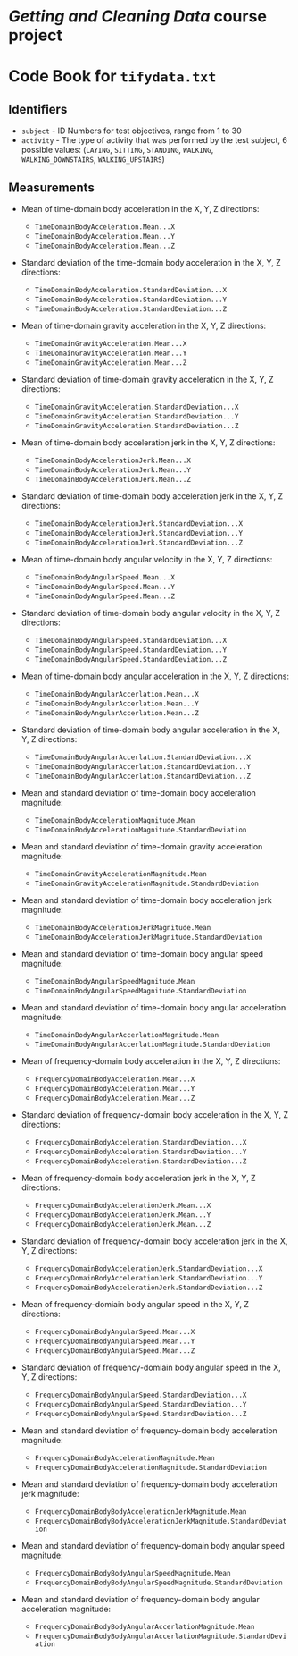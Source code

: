# *Getting and Cleaning Data* course project
# Code Book for `tifydata.txt`

## Identifiers

* `subject` - ID Numbers for test objectives, range from 1 to 30
* `activity` - The type of activity that was performed by the test subject, 6 possible values: (`LAYING`, `SITTING`, `STANDING`, `WALKING`, `WALKING_DOWNSTAIRS`, `WALKING_UPSTAIRS`)

## Measurements

- Mean of time-domain body acceleration in the X, Y, Z directions:
  * `TimeDomainBodyAcceleration.Mean...X`
  * `TimeDomainBodyAcceleration.Mean...Y`
  * `TimeDomainBodyAcceleration.Mean...Z`
  
- Standard deviation of the time-domain body acceleration in the X, Y, Z directions:
  * `TimeDomainBodyAcceleration.StandardDeviation...X`
  * `TimeDomainBodyAcceleration.StandardDeviation...Y`
  * `TimeDomainBodyAcceleration.StandardDeviation...Z`
  
- Mean of time-domain gravity acceleration in the X, Y, Z directions:
  * `TimeDomainGravityAcceleration.Mean...X`
  * `TimeDomainGravityAcceleration.Mean...Y`
  * `TimeDomainGravityAcceleration.Mean...Z`
  
- Standard deviation of time-domain gravity acceleration in the X, Y, Z directions:
  * `TimeDomainGravityAcceleration.StandardDeviation...X`
  * `TimeDomainGravityAcceleration.StandardDeviation...Y`
  * `TimeDomainGravityAcceleration.StandardDeviation...Z`
  
- Mean of time-domain body acceleration jerk in the X, Y, Z directions:
  * `TimeDomainBodyAccelerationJerk.Mean...X`
  * `TimeDomainBodyAccelerationJerk.Mean...Y`
  * `TimeDomainBodyAccelerationJerk.Mean...Z`
  
- Standard deviation of time-domain body acceleration jerk in the X, Y, Z directions:
  * `TimeDomainBodyAccelerationJerk.StandardDeviation...X`
  * `TimeDomainBodyAccelerationJerk.StandardDeviation...Y`
  * `TimeDomainBodyAccelerationJerk.StandardDeviation...Z`
  
- Mean of time-domain body angular velocity in the X, Y, Z directions:
  * `TimeDomainBodyAngularSpeed.Mean...X`
  * `TimeDomainBodyAngularSpeed.Mean...Y`
  * `TimeDomainBodyAngularSpeed.Mean...Z`
  
- Standard deviation of time-domain body angular velocity in the X, Y, Z directions:
  * `TimeDomainBodyAngularSpeed.StandardDeviation...X`
  * `TimeDomainBodyAngularSpeed.StandardDeviation...Y`
  * `TimeDomainBodyAngularSpeed.StandardDeviation...Z`
  
- Mean of time-domain body angular acceleration in the X, Y, Z directions:
  * `TimeDomainBodyAngularAccerlation.Mean...X`
  * `TimeDomainBodyAngularAccerlation.Mean...Y`
  * `TimeDomainBodyAngularAccerlation.Mean...Z`
  
- Standard deviation of time-domain body angular acceleration in the X, Y, Z directions:
  * `TimeDomainBodyAngularAccerlation.StandardDeviation...X`
  * `TimeDomainBodyAngularAccerlation.StandardDeviation...Y`
  * `TimeDomainBodyAngularAccerlation.StandardDeviation...Z`
  
- Mean and standard deviation of time-domain body acceleration magnitude:
  * `TimeDomainBodyAccelerationMagnitude.Mean`
  * `TimeDomainBodyAccelerationMagnitude.StandardDeviation`
  
- Mean and standard deviation of time-domain gravity acceleration magnitude:
  * `TimeDomainGravityAccelerationMagnitude.Mean`
  * `TimeDomainGravityAccelerationMagnitude.StandardDeviation`
  
- Mean and standard deviation of time-domain body acceleration jerk magnitude:
  * `TimeDomainBodyAccelerationJerkMagnitude.Mean`
  * `TimeDomainBodyAccelerationJerkMagnitude.StandardDeviation`
  
- Mean and standard deviation of time-domain body angular speed magnitude:
  * `TimeDomainBodyAngularSpeedMagnitude.Mean`
  * `TimeDomainBodyAngularSpeedMagnitude.StandardDeviation`
  
- Mean and standard deviation of time-domain body angular acceleration magnitude:
  * `TimeDomainBodyAngularAccerlationMagnitude.Mean`
  * `TimeDomainBodyAngularAccerlationMagnitude.StandardDeviation`
  
- Mean of frequency-domain body acceleration in the X, Y, Z directions:
  * `FrequencyDomainBodyAcceleration.Mean...X`
  * `FrequencyDomainBodyAcceleration.Mean...Y`
  * `FrequencyDomainBodyAcceleration.Mean...Z`
  
- Standard deviation of frequency-domain body acceleration in the X, Y, Z directions:
  * `FrequencyDomainBodyAcceleration.StandardDeviation...X`
  * `FrequencyDomainBodyAcceleration.StandardDeviation...Y`
  * `FrequencyDomainBodyAcceleration.StandardDeviation...Z`
  
- Mean of frequency-domain body acceleration jerk in the X, Y, Z directions:
  * `FrequencyDomainBodyAccelerationJerk.Mean...X`
  * `FrequencyDomainBodyAccelerationJerk.Mean...Y`
  * `FrequencyDomainBodyAccelerationJerk.Mean...Z`
  
- Standard deviation of frequency-domain body acceleration jerk in the X, Y, Z directions:
  * `FrequencyDomainBodyAccelerationJerk.StandardDeviation...X`
  * `FrequencyDomainBodyAccelerationJerk.StandardDeviation...Y`
  * `FrequencyDomainBodyAccelerationJerk.StandardDeviation...Z`
  
- Mean of frequency-domiain body angular speed in the X, Y, Z directions:
  * `FrequencyDomainBodyAngularSpeed.Mean...X`
  * `FrequencyDomainBodyAngularSpeed.Mean...Y`
  * `FrequencyDomainBodyAngularSpeed.Mean...Z`
  
- Standard deviation of frequency-domiain body angular speed in the X, Y, Z directions:
  * `FrequencyDomainBodyAngularSpeed.StandardDeviation...X`
  * `FrequencyDomainBodyAngularSpeed.StandardDeviation...Y`
  * `FrequencyDomainBodyAngularSpeed.StandardDeviation...Z`
  
- Mean and standard deviation of frequency-domain body acceleration magnitude:
  * `FrequencyDomainBodyAccelerationMagnitude.Mean`
  * `FrequencyDomainBodyAccelerationMagnitude.StandardDeviation`
  
- Mean and standard deviation of frequency-domain body acceleration jerk magnitude:
  * `FrequencyDomainBodyBodyAccelerationJerkMagnitude.Mean`
  * `FrequencyDomainBodyBodyAccelerationJerkMagnitude.StandardDeviation`
  
- Mean and standard deviation of frequency-domain body angular speed magnitude:
  * `FrequencyDomainBodyBodyAngularSpeedMagnitude.Mean`
  * `FrequencyDomainBodyBodyAngularSpeedMagnitude.StandardDeviation`
  
- Mean and standard deviation of frequency-domain body angular acceleration magnitude:
  * `FrequencyDomainBodyBodyAngularAccerlationMagnitude.Mean`
  * `FrequencyDomainBodyBodyAngularAccerlationMagnitude.StandardDeviation`
